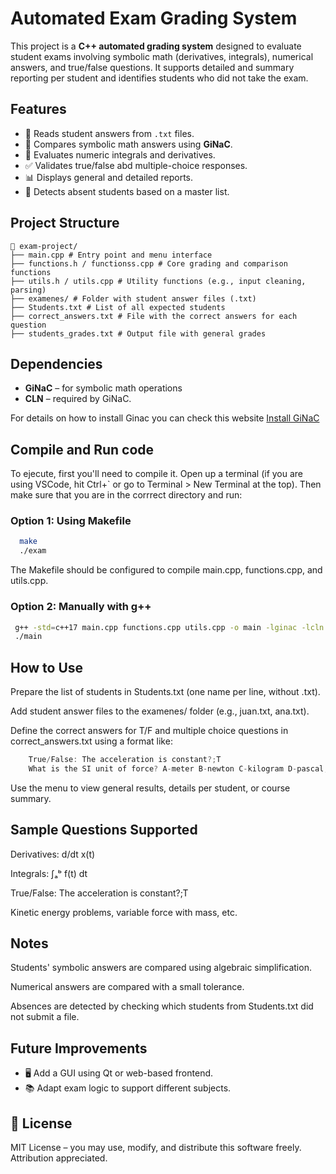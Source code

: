 # Automated Exam Grading System

This project is a **C++ automated grading system** designed to evaluate student exams involving symbolic math (derivatives, integrals), numerical answers, and true/false questions. It supports detailed and summary reporting per student and identifies students who did not take the exam.

## Features

- 📄 Reads student answers from `.txt` files.
- 🧮 Compares symbolic math answers using **GiNaC**.
- 📐 Evaluates numeric integrals and derivatives.
- ✅ Validates true/false abd multiple-choice responses.
- 📊 Displays general and detailed reports.
- 🚫 Detects absent students based on a master list.

## Project Structure

```plaintext
📁 exam-project/
├── main.cpp # Entry point and menu interface
├── functions.h / functionss.cpp # Core grading and comparison functions
├── utils.h / utils.cpp # Utility functions (e.g., input cleaning, parsing)
├── examenes/ # Folder with student answer files (.txt)
├── Students.txt # List of all expected students
├── correct_answers.txt # File with the correct answers for each question
├── students_grades.txt # Output file with general grades
```

## Dependencies

- **GiNaC** – for symbolic math operations
- **CLN** – required by GiNaC.

For details on how to install Ginac you can check this website [Install GiNaC](https://www.ginac.de/ginac.git/?p=ginac.git;a=blob_plain;f=INSTALL)

## Compile and Run code

To ejecute, first you'll need to compile it. Open up a terminal (if you are using VSCode, hit Ctrl+` or go to Terminal > New Terminal at the top). Then make sure that you are in the corrrect directory and run:

### Option 1: Using Makefile

```bash
  make
  ./exam
```
The Makefile should be configured to compile main.cpp, functions.cpp, and utils.cpp.

### Option 2:  Manually with g++
 ```bash
  g++ -std=c++17 main.cpp functions.cpp utils.cpp -o main -lginac -lcln
  ./main

```

## How to Use
Prepare the list of students in Students.txt (one name per line, without .txt).

Add student answer files to the examenes/ folder (e.g., juan.txt, ana.txt).

Define the correct answers for T/F and multiple choice questions in correct_answers.txt using a format like:

``` cpp
    True/False: The acceleration is constant?;T
    What is the SI unit of force? A-meter B-newton C-kilogram D-pascal;B
```

Use the menu to view general results, details per student, or course summary.



## Sample Questions Supported

Derivatives: d/dt x(t)

Integrals: ∫ₐᵇ f(t) dt

True/False: The acceleration is constant?;T

Kinetic energy problems, variable force with mass, etc.

## Notes
Students' symbolic answers are compared using algebraic simplification.

Numerical answers are compared with a small tolerance.

Absences are detected by checking which students from Students.txt did not submit a file.

## Future Improvements

- 🖥️ Add a GUI using Qt or web-based frontend.
- 📚 Adapt exam logic to support different subjects.

## 📄 License

MIT License – you may use, modify, and distribute this software freely. Attribution appreciated.



